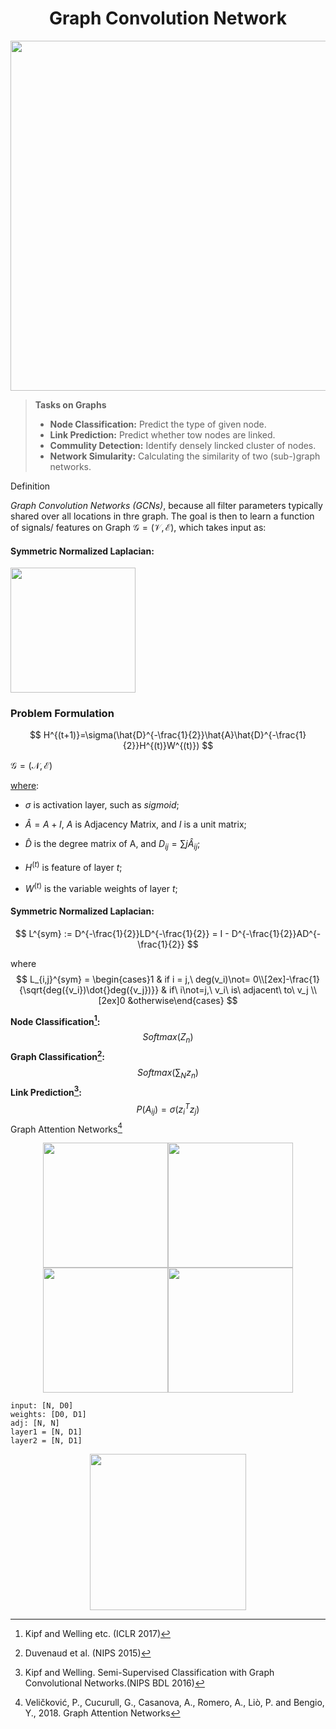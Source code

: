 <h1 style="text-align:center">Graph Convolution Network</h1>



<img src="./1.png" width=560>



> **Tasks on Graphs**
>
> - **Node Classification:** Predict the type of given node.
> - **Link Prediction:** Predict whether tow nodes are linked. 
> - **Commulity Detection:** Identify densely lincked cluster of nodes.
> - **Network Simularity:** Calculating the similarity of two (sub-)graph networks. 



Definition

*Graph Convolution Networks (GCNs)*, because all filter parameters typically shared over all locations in thre graph. The goal is then to learn a function of signals/ features on Graph $\mathcal{G} = (\mathcal{V}, \mathcal{E})$, which takes input as:



#### Symmetric Normalized Laplacian:

<img src="./2.png" height=200>

### Problem Formulation

$$
H^{(t+1)}=\sigma(\hat{D}^{-\frac{1}{2}}\hat{A}\hat{D}^{-\frac{1}{2}}H^{(t)}W^{(t)})
$$

$\mathcal{G} = (\mathcal{N}, \mathcal{E})$



<a href="#loop">where</a>:

- $\sigma$ is activation layer, such as $sigmoid$;

- $\hat{A} = A + I$, $A$ is Adjacency Matrix, and $I$ is a unit matrix;

- $\hat{D}$ is the degree matrix of A, and $D_{ij}=\sum{j\hat{A}_{ij}}$;

- $H^{(t)}$ is feature of layer $t$;

- $W^{(t)}$ is the variable weights of layer $t$;

#### Symmetric Normalized Laplacian:

$$
L^{sym} := D^{-\frac{1}{2}}LD^{-\frac{1}{2}} = I - D^{-\frac{1}{2}}AD^{-\frac{1}{2}}
$$

where
$$
L_{i,j}^{sym} = \begin{cases}1 & if i = j,\ deg(v_i)\not= 0\\[2ex]-\frac{1}{\sqrt{deg({v_i})\dot{}deg({v_j})}} & if\ i\not=j,\ v_i\ is\  adjacent\ to\ v_j \\[2ex]0 &otherwise\end{cases}
$$





**Node Classification[^1]:**
$$
Softmax(Z_ n)
$$
**Graph Classification[^2]:** 
$$
Softmax\left(\sum_N{z_n}\right)
$$
**Link Prediction[^3]:**
$$
P(A_{ij}) = \sigma\left(z_i^Tz_j\right)
$$
Graph Attention Networks[^4]





<div style="text-align:center"><img src="3.png" height=200><img src="4.png" height=200></div>

<div style="text-align:center"><img src="5.png" height=200><img src="6.png" height=200></div>





```
input: [N, D0]
weights: [D0, D1]
adj: [N, N]
layer1 = [N, D1]
layer2 = [N, D1]
```

<div style="text-align:center"> <img src="./7.png" height=250></div>

[^1]: Kipf and Welling etc. (ICLR 2017)
[^2]: Duvenaud et al. (NIPS 2015)
[^3]: Kipf and Welling. Semi-Supervised Classification with Graph Convolutional Networks.(NIPS BDL 2016)
[^4]: Veličković, P., Cucurull, G., Casanova, A., Romero, A., Liò, P. and Bengio, Y., 2018. Graph Attention Networks


